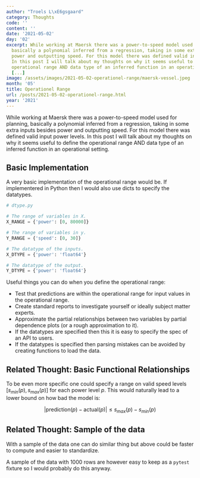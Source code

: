 ```yaml
---
author: "Troels L\xE6gsgaard"
category: Thoughts
code: ''
content: ''
date: '2021-05-02'
day: '02'
excerpt: While working at Maersk there was a power-to-speed model used for planning,
  basically a polynomial inferred from a regression, taking in some extra inputs besides
  power and outputting speed. For this model there was defined valid input power levels.
  In this post I will talk about my thoughts on why it seems useful to define the
  operational range AND data type of an inferred function in an operational setting.
  [...]
image: /assets/images/2021-05-02-operationel-range/maersk-vessel.jpeg
month: '05'
title: Operationel Range
url: /posts/2021-05-02-operationel-range.html
year: '2021'
---
```


While working at Maersk there was a power-to-speed model used for planning, basically a polynomial inferred from a regression, taking in some extra inputs besides power and outputting speed. For this model there was defined valid input power levels. In this post I will talk about my thoughts on why it seems useful to define the operational range AND data type of an inferred function in an operational setting. <!--more-->

## Basic Implementation

A very basic implementation of the operational range would be. If implementered in Python then I would also use dicts to specify the datatypes.

```python
# dtype.py

# The range of variables in X.
X_RANGE = {'power': [0, 80000]}

# The range of variables in y.
Y_RANGE = {'speed': [0, 30]}

# The datatype of the inputs.
X_DTYPE = {'power': 'float64'}

# The datatype of the output.
Y_DTYPE = {'power': 'float64'}
```

Useful things you can do when you define the operational range:

- Test that predictions are within the operational range for input values in the operational range.
- Create standard reports to investigate yourself or ideally subject matter experts.
- Approximate the partial relationships between two variables by partial dependence plots (or a rough approximation to it).
- If the datatypes are specified then this it is easy to specify the spec of an API to users.
- If the datatypes is specified then parsing mistakes can be avoided by creating functions to load the data.

## Related Thought: Basic Functional Relationships

To be even more specific one could specify a range on valid speed levels $[s_{min}(p), s_{max}(p)]$ for each power level $p$. This would naturally lead to a lower bound on how bad the model is:

$$
\lvert \text{prediction}(p) - \text{actual}(p) \rvert \leq s_{max}(p) - s_{min}(p)
$$

## Related Thought:  Sample of the data

With a sample of the data one can do similar thing but above could be faster to compute and easier to standardize.

A sample of the data with 1000 rows are however easy to keep as a `pytest` fixture so I would probably do this anyway.
